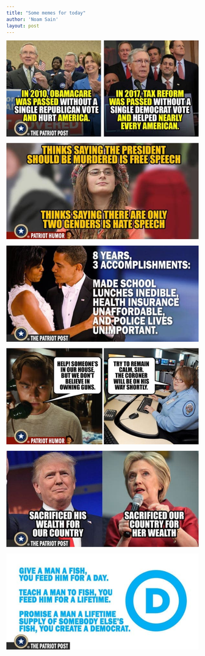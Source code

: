 ```yaml
---
title: "Some memes for today"
author: 'Noam Sain'
layout: post
---
```


![](/assets/2018/2018-03-democrats-vs-republicans.jpg)

![](/assets/2018/2018-03-free-speech.jpg)

![](/assets/2018/2018-03-obama-accomplishments.jpg)

![](/assets/2018/2018-03-on-his-way.jpg)

![](/assets/2018/2018-03-trump-vs-clinton.jpg)

![](/assets/2018/2018-03-where-democrats-come-from.jpg)
